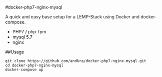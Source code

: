 #docker-php7-nginx-mysql


A quick and easy base setup for a LEMP-Stack using Docker and docker-compose. 
* PHP7 / php-fpm
* mysql 5.7
* nginx

##Usage
~~~
git clone https://github.com/andkra/docker-php7-nginx-mysql.git
cd docker-php7-nginx-mysql
docker-compose up
~~~
